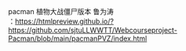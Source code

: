 pacman 植物大战僵尸版本
鲁为涛
<br>：https://htmlpreview.github.io/?https://github.com/sjtuLLWWTT/Webcourseproject-Pacman/blob/main/pacmanPVZ/index.html</br>
